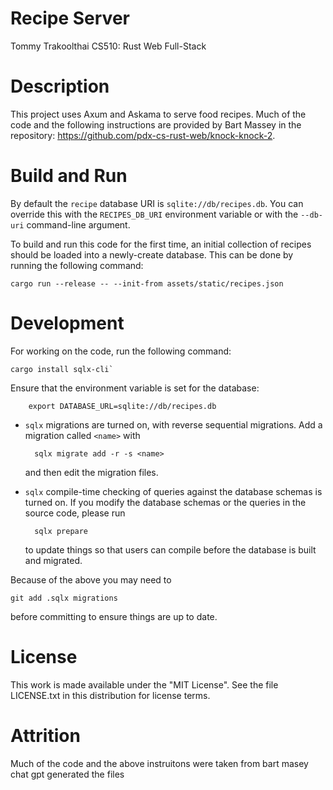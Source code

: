 # Recipe Server

Tommy Trakoolthai
CS510: Rust Web Full-Stack

# Description

This project uses Axum and Askama to serve food recipes. Much of the code and the
following instructions are provided by Bart Massey in the repository:
https://github.com/pdx-cs-rust-web/knock-knock-2.

# Build and Run

By default the `recipe` database URI is
`sqlite://db/recipes.db`. You can override this with the
`RECIPES_DB_URI` environment variable or with the `--db-uri`
command-line argument.

To build and run this code for the first time, an initial collection of recipes
should be loaded into a newly-create database. This can be done by running
the following command:

    cargo run --release -- --init-from assets/static/recipes.json

# Development

For working on the code, run the following command:

    cargo install sqlx-cli`

Ensure that the environment variable is set for the database:

        export DATABASE_URL=sqlite://db/recipes.db

* `sqlx` migrations are turned on, with reverse
  sequential migrations. Add a migration called `<name>` with

        sqlx migrate add -r -s <name>

  and then edit the migration files.

* `sqlx` compile-time checking of queries against
  the database schemas is turned on. If you modify the
  database schemas or the queries in the source code, please
  run

        sqlx prepare

  to update things so that users can compile before the
  database is built and migrated.

Because of the above you may need to

    git add .sqlx migrations

before committing to ensure things are up to date.

# License
This work is made available under the "MIT License". See the file LICENSE.txt in this distribution for license terms.

# Attrition

Much of the code and the above instruitons were taken from bart masey chat gpt generated the files
